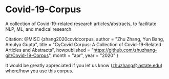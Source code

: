 # Covid-19-Corpus
A collection of Covid-19-related research articles/abstracts, to facilitate NLP, ML, and medical research.

Citation:
@MISC {zhang2020covidcorpus,
    author       = "Zhu Zhang, Yun Bang, Amulya Gupta",
    title        = "CyCovid Corpus: A Collection of Covid-19-Related Articles and Abstracts",
    howpublished = "https://github.com/zhuzhang-git/Covid-19-Corpus",
    month        = "apr",
    year         = "2020"
}

It would be greatly appreciated if you let us know (zhuzhang@iastate.edu) where/how you use this corpus.
